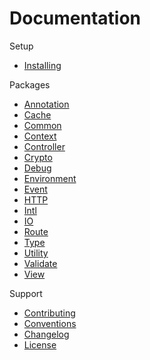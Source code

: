 # Documentation #

Setup
* [Installing](setup/installing.md)

Packages
* [Annotation](packages/annotation/index.md)
* [Cache](packages/cache/index.md)
* [Common](packages/common/index.md)
* [Context](packages/context/index.md)
* [Controller](packages/controller/index.md)
* [Crypto](packages/crypto/index.md)
* [Debug](packages/debug/index.md)
* [Environment](packages/environment/index.md)
* [Event](packages/event/index.md)
* [HTTP](packages/http/index.md)
* [Intl](packages/intl/index.md)
* [IO](packages/io/index.md)
* [Route](packages/route/index.md)
* [Type](packages/type/index.md)
* [Utility](packages/utility/index.md)
* [Validate](packages/validate/index.md)
* [View](packages/view/index.md)

Support
* [Contributing](support/contributing.md)
* [Conventions](support/conventions.md)
* [Changelog](support/changelog.md)
* [License](support/license.md)

